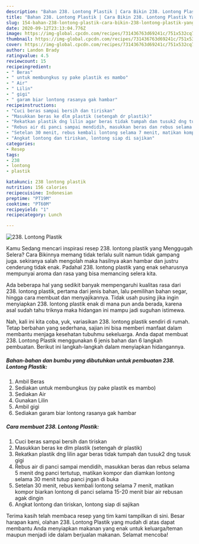 ```yaml
---
description: "Bahan 238. Lontong Plastik | Cara Bikin 238. Lontong Plastik Yang Enak Banget"
title: "Bahan 238. Lontong Plastik | Cara Bikin 238. Lontong Plastik Yang Enak Banget"
slug: 154-bahan-238-lontong-plastik-cara-bikin-238-lontong-plastik-yang-enak-banget
date: 2020-09-12T23:13:04.776Z
image: https://img-global.cpcdn.com/recipes/731436763d69241c/751x532cq70/238-lontong-plastik-foto-resep-utama.jpg
thumbnail: https://img-global.cpcdn.com/recipes/731436763d69241c/751x532cq70/238-lontong-plastik-foto-resep-utama.jpg
cover: https://img-global.cpcdn.com/recipes/731436763d69241c/751x532cq70/238-lontong-plastik-foto-resep-utama.jpg
author: Landon Brady
ratingvalue: 4.5
reviewcount: 15
recipeingredient:
- " Beras"
- " untuk membungkus sy pake plastik es mambo"
- " Air"
- " Lilin"
- " gigi"
- " garam biar lontong rasanya gak hambar"
recipeinstructions:
- "Cuci beras sampai bersih dan tiriskan"
- "Masukkan beras ke dlm plastik (setengah dr plastik)"
- "Rekatkan plastik dng lilin agar beras tidak tumpah dan tusuk2 dng tusuk gigi"
- "Rebus air di panci sampai mendidih, masukkan beras dan rebus selama 5 menit dng panci tertutup, matikan kompor dan diamkan lontong selama 30 menit tutup panci jngan di buka"
- "Setelan 30 menit, rebus kembali lontong selama 7 menit, matikan kompor biarkan lontong di panci selama 15-20 menit biar air rebusan agak dingin"
- "Angkat lontong dan tiriskan, lontong siap di sajikan"
categories:
- Resep
tags:
- 238
- lontong
- plastik

katakunci: 238 lontong plastik 
nutrition: 156 calories
recipecuisine: Indonesian
preptime: "PT19M"
cooktime: "PT60M"
recipeyield: "1"
recipecategory: Lunch

---
```



![238. Lontong Plastik](https://img-global.cpcdn.com/recipes/731436763d69241c/751x532cq70/238-lontong-plastik-foto-resep-utama.jpg)

Kamu Sedang mencari inspirasi resep 238. lontong plastik yang Menggugah Selera? Cara Bikinnya memang tidak terlalu sulit namun tidak gampang juga. sekiranya salah mengolah maka hasilnya akan hambar dan justru cenderung tidak enak. Padahal 238. lontong plastik yang enak seharusnya mempunyai aroma dan rasa yang bisa memancing selera kita.

Ada beberapa hal yang sedikit banyak mempengaruhi kualitas rasa dari 238. lontong plastik, pertama dari jenis bahan, lalu pemilihan bahan segar, hingga cara membuat dan menyajikannya. Tidak usah pusing jika ingin menyiapkan 238. lontong plastik enak di mana pun anda berada, karena asal sudah tahu triknya maka hidangan ini mampu jadi suguhan istimewa.




Nah, kali ini kita coba, yuk, variasikan 238. lontong plastik sendiri di rumah. Tetap berbahan yang sederhana, sajian ini bisa memberi manfaat dalam membantu menjaga kesehatan tubuhmu sekeluarga. Anda dapat membuat 238. Lontong Plastik menggunakan 6 jenis bahan dan 6 langkah pembuatan. Berikut ini langkah-langkah dalam menyiapkan hidangannya.

<!--inarticleads1-->

##### Bahan-bahan dan bumbu yang dibutuhkan untuk pembuatan 238. Lontong Plastik:

1. Ambil  Beras
1. Sediakan  untuk membungkus (sy pake plastik es mambo)
1. Sediakan  Air
1. Gunakan  Lilin
1. Ambil  gigi
1. Sediakan  garam biar lontong rasanya gak hambar




<!--inarticleads2-->

##### Cara membuat 238. Lontong Plastik:

1. Cuci beras sampai bersih dan tiriskan
1. Masukkan beras ke dlm plastik (setengah dr plastik)
1. Rekatkan plastik dng lilin agar beras tidak tumpah dan tusuk2 dng tusuk gigi
1. Rebus air di panci sampai mendidih, masukkan beras dan rebus selama 5 menit dng panci tertutup, matikan kompor dan diamkan lontong selama 30 menit tutup panci jngan di buka
1. Setelan 30 menit, rebus kembali lontong selama 7 menit, matikan kompor biarkan lontong di panci selama 15-20 menit biar air rebusan agak dingin
1. Angkat lontong dan tiriskan, lontong siap di sajikan




Terima kasih telah membaca resep yang tim kami tampilkan di sini. Besar harapan kami, olahan 238. Lontong Plastik yang mudah di atas dapat membantu Anda menyiapkan makanan yang enak untuk keluarga/teman maupun menjadi ide dalam berjualan makanan. Selamat mencoba!
